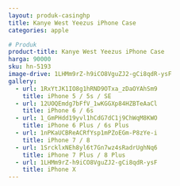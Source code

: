 ```yaml
---
layout: produk-casinghp
title: Kanye West Yeezus iPhone Case
categories: apple

# Produk
product-title: Kanye West Yeezus iPhone Case
harga: 90000
sku: hn-5193
image-drive: 1LHMm9rZ-h9iCO8VguZJ2-gCi8qdR-ysF
gallery:
  - url: 1RxYtJK1IO8g1hRND9OTxa_zDaOYAhSm9
    title: iPhone 5 / 5s / SE
  - url: 12UOQEmdg7bFfV_1wKGGXp84HZBTeAaCl
    title: iPhone 6 / 6s
  - url: 1_GmPHdd19yvl1hCdG7dC1j9ChWqM8KWO
    title: iPhone 6 Plus / 6s Plus
  - url: 1nPKaUCBReACRfYsp1mPZoEGm-P8zYe-i
    title: iPhone 7 / 8
  - url: 1SrcklxNEh8yl6t7Gn7wz4sRadrUghNq6
    title: iPhone 7 Plus / 8 Plus
  - url: 1LHMm9rZ-h9iCO8VguZJ2-gCi8qdR-ysF
    title: iPhone X
---
```

